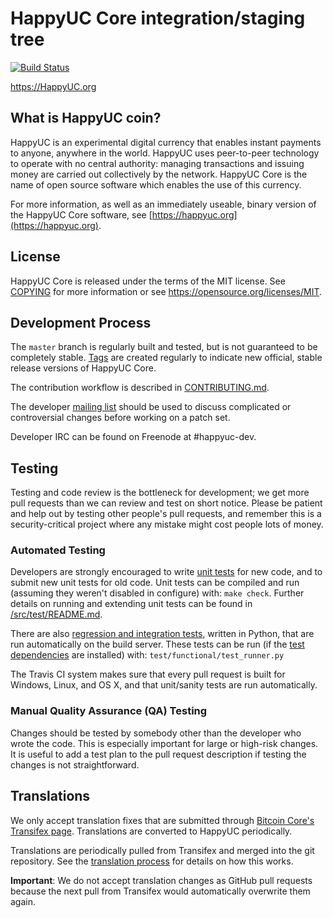 HappyUC Core integration/staging tree
=====================================

[![Build Status](https://travis-ci.org/happyuc-project/happyuc.svg?branch=master)](https://travis-ci.org/happyuc-project/happyuc)

https://HappyUC.org

What is HappyUC coin?
----------------

HappyUC is an experimental digital currency that enables instant payments to
anyone, anywhere in the world. HappyUC uses peer-to-peer technology to operate
with no central authority: managing transactions and issuing money are carried
out collectively by the network. HappyUC Core is the name of open source
software which enables the use of this currency.

For more information, as well as an immediately useable, binary version of
the HappyUC Core software, see [https://happyuc.org](https://happyuc.org).

License
-------

HappyUC Core is released under the terms of the MIT license. See [COPYING](COPYING) for more
information or see https://opensource.org/licenses/MIT.

Development Process
-------------------

The `master` branch is regularly built and tested, but is not guaranteed to be
completely stable. [Tags](https://github.com/happyuc-project/happyuc/tags) are created
regularly to indicate new official, stable release versions of HappyUC Core.

The contribution workflow is described in [CONTRIBUTING.md](CONTRIBUTING.md).

The developer [mailing list](https://groups.google.com/forum/#!forum/happyuc-dev)
should be used to discuss complicated or controversial changes before working
on a patch set.

Developer IRC can be found on Freenode at #happyuc-dev.

Testing
-------

Testing and code review is the bottleneck for development; we get more pull
requests than we can review and test on short notice. Please be patient and help out by testing
other people's pull requests, and remember this is a security-critical project where any mistake might cost people
lots of money.

### Automated Testing

Developers are strongly encouraged to write [unit tests](src/test/README.md) for new code, and to
submit new unit tests for old code. Unit tests can be compiled and run
(assuming they weren't disabled in configure) with: `make check`. Further details on running
and extending unit tests can be found in [/src/test/README.md](/src/test/README.md).

There are also [regression and integration tests](/test), written
in Python, that are run automatically on the build server.
These tests can be run (if the [test dependencies](/test) are installed) with: `test/functional/test_runner.py`

The Travis CI system makes sure that every pull request is built for Windows, Linux, and OS X, and that unit/sanity tests are run automatically.

### Manual Quality Assurance (QA) Testing

Changes should be tested by somebody other than the developer who wrote the
code. This is especially important for large or high-risk changes. It is useful
to add a test plan to the pull request description if testing the changes is
not straightforward.

Translations
------------

We only accept translation fixes that are submitted through [Bitcoin Core's Transifex page](https://www.transifex.com/projects/p/bitcoin/).
Translations are converted to HappyUC periodically.

Translations are periodically pulled from Transifex and merged into the git repository. See the
[translation process](doc/translation_process.md) for details on how this works.

**Important**: We do not accept translation changes as GitHub pull requests because the next
pull from Transifex would automatically overwrite them again.
